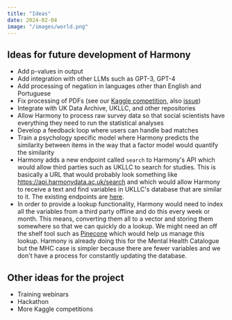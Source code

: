 ```yaml
---
title: "Ideas"
date: 2024-02-04
image: "/images/world.png"
---
```


## Ideas for future development of Harmony

* Add p-values in output
* Add integration with other LLMs such as GPT-3, GPT-4
* Add processing of negation in languages other than English and Portuguese
* Fix processing of PDFs (see our [Kaggle competition](/harmony-on-kaggle/), also [issue](https://github.com/harmonydata/harmony/issues/11))
* Integrate with UK Data Archive, UKLLC, and other repositories
* Allow Harmony to process raw survey data so that social scientists have everything they need to run the statistical analyses
* Develop a feedback loop where users can handle bad matches
* Train a psychology specific model where Harmony predicts the similarity between items in the way that a factor model would quantify the similarity
* Harmony adds a new endpoint called `search` to Harmony's API which would allow third parties such as UKLLC to search for studies. This is basically a URL that would probably look something like https://api.harmonydata.ac.uk/search and which would allow Harmony to receive a text and find variables in UKLLC's database that are similar to it. The existing endpoints are [here](https://api.harmonydata.ac.uk/docs).
* In order to provide a lookup functionality, Harmony would need to index all the variables from a third party offline and do this every week or month. This means, converting them all to a vector and storing them somewhere so that we can quickly do a lookup. We might need an off the shelf tool such as [Pinecone](https://www.pinecone.io/) which would help us manage this lookup. Harmony is already doing this for the Mental Health Catalogue but the MHC case is simpler because there are fewer variables and we don't have a process for constantly updating the database.

 

## Other ideas for the project

* Training webinars
* Hackathon
* More Kaggle competitions
